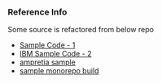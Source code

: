 ### Reference Info

Some source is refactored from below repo
- [Sample Code - 1](https://github.com/kevin-hf/kevin-fabric-sdk-node)
- [IBM Sample Code - 2](https://github.com/PacktPublishing/Handson-Blockchain-Development-with-Hyperledger)
- [ampretia sample](https://github.com/ampretia/fabric-application-examples)
- [sample monorepo build](https://github.com/benawad/fullstack-graphql-airbnb-clone)
